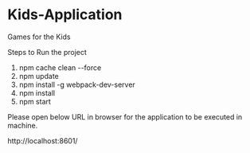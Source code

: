 # Kids-Application
Games for the Kids




Steps to Run the project

1. npm cache clean --force
2. npm update
3. npm install -g webpack-dev-server
4. npm install
5. npm start

Please open below URL in browser for the application to be executed in machine.

http://localhost:8601/
